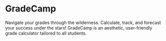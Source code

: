 # GradeCamp
Navigate your grades through the wilderness. Calculate, track, and forecast your success under the stars! GradeCamp is an aesthetic, user-friendly grade calculator tailored to all students.
